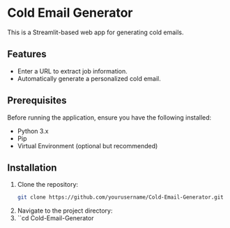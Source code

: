 # Cold Email Generator

This is a Streamlit-based web app for generating cold emails.

## Features

- Enter a URL to extract job information.
- Automatically generate a personalized cold email.

## Prerequisites

Before running the application, ensure you have the following installed:

- Python 3.x
- Pip
- Virtual Environment (optional but recommended)

## Installation

1. Clone the repository:
   ```bash
   git clone https://github.com/yourusername/Cold-Email-Generator.git
2. Navigate to the project directory:
3.  ``cd Cold-Email-Generator
